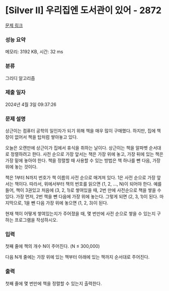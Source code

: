 # [Silver II] 우리집엔 도서관이 있어 - 2872 

[문제 링크](https://www.acmicpc.net/problem/2872) 

### 성능 요약

메모리: 3192 KB, 시간: 32 ms

### 분류

그리디 알고리즘

### 제출 일자

2024년 4월 3일 09:37:26

### 문제 설명

<p>상근이는 컴퓨터 공학의 일인자가 되기 위해 책을 매우 많이 구매했다. 하지만, 집에 책장이 없어서 책을 탑처럼 쌓아놓고 있다.</p>

<p>오늘은 오랜만에 상근이가 집에서 휴식을 취하는 날이다. 상근이는 책을 알파벳 순서대로 정렬하려고 한다. 사전 순으로 가장 앞서는 책은 가장 위에 놓고, 가장 뒤에 있는 책은 가장 밑에 놓아야 한다. 책을 정렬할 때 사용할 수 있는 방법은 책 하나를 뺀 다음, 가장 위에 놓는 것이다.</p>

<p>책은 1부터 N까지 번호가 책 이름의 사전 순으로 매겨져 있다. 1은 사전 순으로 가장 앞서는 책이다. 따라서, 위에서부터 책의 번호를 읽으면 (1, 2, ..., N)이 되어야 한다. 예를 들어, 책이 3권있고 처음에 (3, 2, 1)로 쌓여있을 때, 2번 만에 사전순으로 책을 쌓을 수 있다. 가장 먼저, 2번 책을 뺀 다음에 가장 위에 놓는다. 그렇게 되면 (2, 3, 1)이 된다. 마지막으로, 1을 뺀 다음 가장 위에 놓으면 (1, 2, 3)이 된다.</p>

<p>현재 책이 어떻게 쌓여있는지가 주어졌을 때, 몇 번만에 사전 순으로 쌓을 수 있는지 구하는 프로그램을 작성하시오.</p>

### 입력 

 <p>첫째 줄에 책의 개수 N이 주어진다. (N ≤ 300,000)</p>

<p>다음 N개 줄에는 가장 위에 있는 책부터 아래에 있는 책까지 순서대로 주어진다.</p>

### 출력 

 <p>첫째 줄에 몇 번만에 책을 정렬할 수 있는지 출력한다.</p>

